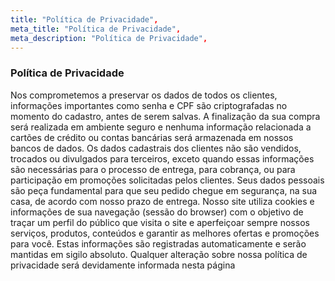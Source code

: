```yaml
---
title: "Política de Privacidade",
meta_title: "Política de Privacidade",
meta_description: "Política de Privacidade",
---
```

### Política de Privacidade

Nos comprometemos a preservar os dados de todos os clientes, informações importantes como senha e CPF são criptografadas no momento do cadastro, antes de serem salvas. A finalização da sua compra será realizada em ambiente seguro e nenhuma informação relacionada a cartões de crédito ou contas bancárias será armazenada em nossos bancos de dados. Os dados cadastrais dos clientes não são vendidos, trocados ou divulgados para terceiros, exceto quando essas informações são necessárias para o processo de entrega, para cobrança, ou para participação em promoções solicitadas pelos clientes. Seus dados pessoais são peça fundamental para que seu pedido chegue em segurança, na sua casa, de acordo com nosso prazo de entrega. Nosso site utiliza cookies e informações de sua navegação (sessão do browser) com o objetivo de traçar um perfil do público que visita o site e aperfeiçoar sempre nossos serviços, produtos, conteúdos e garantir as melhores ofertas e promoções para você. Estas informações são registradas automaticamente e serão mantidas em sigilo absoluto. Qualquer alteração sobre nossa política de privacidade será devidamente informada nesta página
